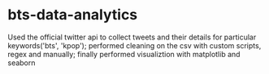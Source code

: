 # bts-data-analytics

Used the official twitter api to collect tweets and their details for particular keywords('bts', 'kpop'); performed cleaning on the csv with custom scripts, regex and manually; finally performed visualiztion with matplotlib and seaborn
